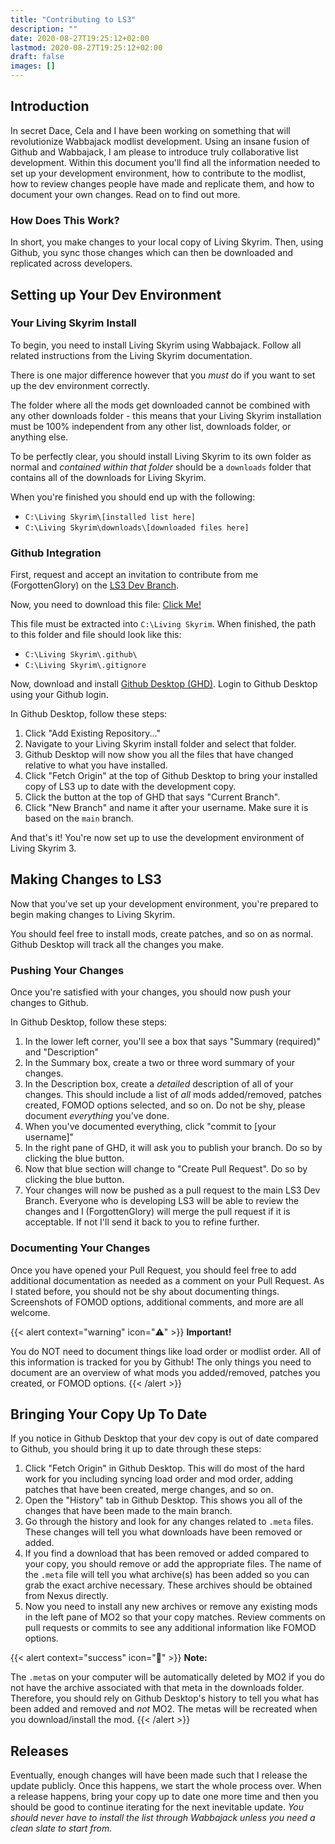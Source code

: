 ```yaml
---
title: "Contributing to LS3"
description: ""
date: 2020-08-27T19:25:12+02:00
lastmod: 2020-08-27T19:25:12+02:00
draft: false
images: []
---
```


## Introduction

In secret Dace, Cela and I have been working on something that will revolutionize Wabbajack modlist development. Using an insane fusion of Github and Wabbajack, I am please to introduce truly collaborative list development. Within this document you'll find all the information needed to set up your development environment, how to contribute to the modlist, how to review changes people have made and replicate them, and how to document your own changes. Read on to find out more.

### How Does This Work? 

In short, you make changes to your local copy of Living Skyrim. Then, using Github, you sync those changes which can then be downloaded and replicated across developers.

## Setting up Your Dev Environment

### Your Living Skyrim Install

To begin, you need to install Living Skyrim using Wabbajack. Follow all related instructions from the Living Skyrim documentation.

There is one major difference however that you *must* do if you want to set up the dev environment correctly.

The folder where all the mods get downloaded cannot be combined with any other downloads folder - this means that your Living Skyrim installation must be 100% independent from any other list, downloads folder, or anything else.

To be perfectly clear, you should install Living Skyrim to its own folder as normal and *contained within that folder* should be a `downloads` folder that contains all of the downloads for Living Skyrim.

When you're finished you should end up with the following:

- `C:\Living Skyrim\[installed list here]`
- `C:\Living Skyrim\downloads\[downloaded files here]`

### Github Integration

First, request and accept an invitation to contribute from me (ForgottenGlory) on the [LS3 Dev Branch](https://github.com/ForgottenGlory/LS3-Dev-Branch).

Now, you need to download this file: [Click Me!](https://drive.google.com/file/d/1Z6p8E0kzm5_2ndtqRkGW9EBt1rg51A3k/view?usp=sharing)

This file must be extracted into `C:\Living Skyrim`. When finished, the path to this folder and file should look like this:

- `C:\Living Skyrim\.github\`
- `C:\Living Skyrim\.gitignore`

Now, download and install [Github Desktop (GHD)](https://desktop.github.com/). Login to Github Desktop using your Github login.

In Github Desktop, follow these steps:

1. Click "Add Existing Repository..."
2. Navigate to your Living Skyrim install folder and select that folder.
3. Github Desktop will now show you all the files that have changed relative to what you have installed.
4. Click "Fetch Origin" at the top of Github Desktop to bring your installed copy of LS3 up to date with the development copy.
5. Click the button at the top of GHD that says "Current Branch".
6. Click "New Branch" and name it after your username. Make sure it is based on the `main` branch.

And that's it! You're now set up to use the development environment of Living Skyrim 3.

## Making Changes to LS3

Now that you've set up your development environment, you're prepared to begin making changes to Living Skyrim. 

You should feel free to install mods, create patches, and so on as normal. Github Desktop will track all the changes you make.

### Pushing Your Changes

Once you're satisfied with your changes, you should now push your changes to Github. 

In Github Desktop, follow these steps:

1. In the lower left corner, you'll see a box that says "Summary (required)" and "Description"
2. In the Summary box, create a two or three word summary of your changes.
3. In the Description box, create a *detailed* description of all of your changes. This should include a list of *all* mods added/removed, patches created, FOMOD options selected, and so on. Do not be shy, please document *everything* you've done.
4. When you've documented everything, click "commit to [your username]"
5. In the right pane of GHD, it will ask you to publish your branch. Do so by clicking the blue button.
6. Now that blue section will change to "Create Pull Request". Do so by clicking the blue button.
7. Your changes will now be pushed as a pull request to the main LS3 Dev Branch. Everyone who is developing LS3 will be able to review the changes and I (ForgottenGlory) will merge the pull request if it is acceptable. If not I'll send it back to you to refine further.

### Documenting Your Changes

Once you have opened your Pull Request, you should feel free to add additional documentation as needed as a comment on your Pull Request. As I stated before, you should not be shy about documenting things. Screenshots of FOMOD options, additional comments, and more are all welcome.

{{< alert context="warning" icon="⚠️" >}}
**Important!** 

You do NOT need to document things like load order or modlist order. All of this information is tracked for you by Github! The only things you need to document are an overview of what mods you added/removed, patches you created, or FOMOD options.
{{< /alert >}}

## Bringing Your Copy Up To Date

If you notice in Github Desktop that your dev copy is out of date compared to Github, you should bring it up to date through these steps:

1. Click "Fetch Origin" in Github Desktop. This will do most of the hard work for you including syncing load order and mod order, adding patches that have been created, merge changes, and so on.
2. Open the "History" tab in Github Desktop. This shows you all of the changes that have been made to the main branch.
3. Go through the history and look for any changes related to `.meta` files. These changes will tell you what downloads have been removed or added.
4. If you find a download that has been removed or added compared to your copy, you should remove or add the appropriate files. The name of the `.meta` file will tell you what archive(s) has been added so you can grab the exact archive necessary. These archives should be obtained from Nexus directly.
5. Now you need to install any new archives or remove any existing mods in the left pane of MO2 so that your copy matches. Review comments on pull requests or commits to see any additional information like FOMOD options.

{{< alert context="success" icon="📝" >}}
**Note:**

The `.meta`s on your computer will be automatically deleted by MO2 if you do not have the archive associated with that meta in the downloads folder. Therefore, you should rely on Github Desktop's history to tell you what has been added and removed and *not* MO2. The metas will be recreated when you download/install the mod.
{{< /alert >}}



## Releases

Eventually, enough changes will have been made such that I release the update publicly. Once this happens, we start the whole process over. When a release happens, bring your copy up to date one more time and then you should be good to continue iterating for the next inevitable update. *You should never have to install the list through Wabbajack unless you need a clean slate to start from.*